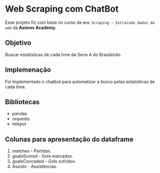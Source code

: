 # Web Scraping com ChatBot

Esse projeto fiz com base no curso de `Web Scraping – Extraindo dados da web` da **Asimov Academy**.

## Objetivo

Buscar estatísticas de cada time da Seria A do Brasileirão.

## Implemenação 

Foi implementado o chatbot para automatizar a busca pelas estatísticas de cada time.

## Bibliotecas
- pandas
- requests
- telepot

## Colunas para apresentação do dataframe

1. matches - Partidas.
2. goalsScored - Gols marcados.
3. goalsConceded - Gols sofridos.
4. Assists - Assistências.
